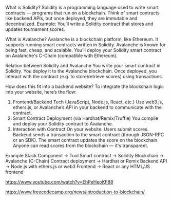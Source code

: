 What is Solidity?
    Solidity is a programming language used to write smart contracts — programs that run on a blockchain.
    Think of smart contracts like backend APIs, but once deployed, they are immutable and decentralized.
    Example: You’ll write a Solidity contract that stores and updates tournament scores.

What is Avalanche?
    Avalanche is a blockchain platform, like Ethereum.
    It supports running smart contracts written in Solidity.
    Avalanche is known for being fast, cheap, and scalable.
    You'll deploy your Solidity smart contract on Avalanche's C-Chain (compatible with Ethereum).

Relation between Solidity and Avalanche
    You write your smart contract in Solidity.
    You deploy it to the Avalanche blockchain.
    Once deployed, you interact with the contract (e.g. to store/retrieve scores) using transactions.

How does this fit into a backend website?
To integrate the blockchain logic into your website, here’s the flow:
1. Frontend/Backend Tech (JavaScript, Node.js, React, etc.)
    Use web3.js, ethers.js, or Avalanche’s API in your backend to communicate with the contract.
2. Smart Contract Deployment (via Hardhat/Remix/Truffle)
    You compile and deploy your Solidity contract to Avalanche.
3. Interaction with Contract
    On your website:
        Users submit scores.
        Backend sends a transaction to the smart contract (through JSON-RPC or an SDK).
        The smart contract updates the score on the blockchain.
        Anyone can read scores from the blockchain — it's transparent.

Example Stack Component -> Tool
Smart contract -> Solidity
Blockchain -> Avalanche (C-Chain)
Contract deployment	-> Hardhat or Remix
Backend API	-> Node.js with ethers.js or web3
Frontend -> React or any HTML/JS frontend

https://www.youtube.com/watch?v=EhPeHeoKF88

https://www.freecodecamp.org/news/introduction-to-blockchain/
